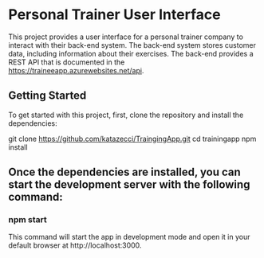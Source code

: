 # Personal Trainer User Interface

This project provides a user interface for a personal trainer company to interact with their back-end system. The back-end system stores customer data, including information about their exercises. The back-end provides a REST API that is documented in the https://traineeapp.azurewebsites.net/api.

## Getting Started
To get started with this project, first, clone the repository and install the dependencies:

git clone https://github.com/katazecci/TraingingApp.git
cd trainingapp
npm install

## Once the dependencies are installed, you can start the development server with the following command:

### npm start
This command will start the app in development mode and open it in your default browser at http://localhost:3000.
